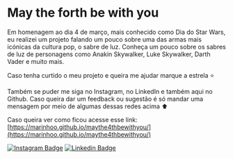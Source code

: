 # May the forth be with you
 
Em homenagem ao dia 4 de março, mais conhecido como Dia do Star Wars, eu realizei um projeto falando um pouco sobre uma das armas mais icónicas da cultura pop, o sabre de luz. Conheça um pouco sobre os sabres de luz de personagens como Anakin Skywalker, Luke Skywalker, Darth Vader e muito mais.
 
Caso tenha curtido o meu projeto e queira me ajudar marque a estrela :star:
 
Também se puder me siga no Instagram, no LinkedIn e também aqui no Github. Caso queira dar um feedback ou sugestão é só mandar uma mensagem por meio de algumas dessas redes acima ⬆️
 
Caso queira ver como ficou acesse esse link: [https://marinhoo.github.io/maythe4thbewithyou/](https://marinhoo.github.io/maythe4thbewithyou/)

[![Instagram Badge](https://img.shields.io/badge/-Instagram-violet?style=flat-square&logo=Instagram&logoColor=white&link=https://www.instagram.com/matheusmaarinho/)](https://www.instagram.com/matheusmaarinho/) [![Linkedin Badge](https://img.shields.io/badge/-LinkedIn-blue?style=flat-square&logo=Linkedin&logoColor=white&link=https://www.linkedin.com/in/matheus-lima-71ab321b6/)](https://www.linkedin.com/in/matheus-lima-71ab321b6/)

